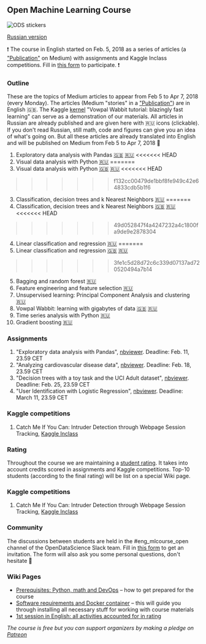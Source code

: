 ## Open Machine Learning Course

![ODS stickers](https://github.com/Yorko/mlcourse_open/blob/master/img/ods_stickers.jpg)

[Russian version](https://github.com/Yorko/mlcourse_open/wiki/About-the-course-(in-Russian))

:exclamation: The course in English started on Feb. 5, 2018 as a series of articles (a ["Publication"](https://medium.com/open-machine-learning-course) on Medium) with assignments and Kaggle Inclass competitions. Fill in [this form](https://docs.google.com/forms/d/1lejiyldtlHxwwDpWiEqFmaUFUOVfkm9BMjoZurR895c) to participate. :exclamation:

### Outline
These are the topics of Medium articles to appear from Feb 5 to Apr 7, 2018 (every Monday). The articles (Medium "stories" in a ["Publication"](https://medium.com/open-machine-learning-course)) are in English :uk:. The Kaggle [kernel](https://www.kaggle.com/kashnitsky/vowpal-wabbit-tutorial-blazingly-fast-learning) "Vowpal Wabbit tutorial: blazingly fast learning" can serve as a demonstration of our materials. 
All articles in Russian are already published and are given here with :ru: icons (clickable). If you don't read Russian, still math, code and figures can give you an idea of what's going on. But all these articles are already translated into English and will be published on Medium from Feb 5 to Apr 7, 2018 :pencil:
1. Exploratory data analysis with Pandas [:uk:](https://medium.com/open-machine-learning-course/open-machine-learning-course-topic-1-exploratory-data-analysis-with-pandas-de57880f1a68)  [:ru:](https://habrahabr.ru/company/ods/blog/322626/)
<<<<<<< HEAD
2. Visual data analysis with Python [:ru:](https://habrahabr.ru/company/ods/blog/323210/)
=======
2. Visual data analysis with Python [:uk:](https://medium.com/open-machine-learning-course/open-machine-learning-course-topic-2-visual-data-analysis-in-python-846b989675cd)  [:ru:](https://habrahabr.ru/company/ods/blog/323210/)
<<<<<<< HEAD
>>>>>>> f132cc00479de1bbf8fe949c42e64833cdb5b1f6
3. Classification, decision trees and k Nearest Neighbors [:ru:](https://habrahabr.ru/company/ods/blog/322534/)
=======
3. Classification, decision trees and k Nearest Neighbors [:uk:](https://medium.com/open-machine-learning-course/open-machine-learning-course-topic-3-classification-decision-trees-and-k-nearest-neighbors-8613c6b6d2cd) [:ru:](https://habrahabr.ru/company/ods/blog/322534/)
<<<<<<< HEAD
>>>>>>> 49d052847f4a4247232a4c1800fa9de9e2878304
4. Linear classification and regression [:ru:](https://habrahabr.ru/company/ods/blog/323890/)
=======
4. Linear classification and regression [:uk:](https://medium.com/open-machine-learning-course/open-machine-learning-course-topic-4-linear-classification-and-regression-44a41b9b5220) [:ru:](https://habrahabr.ru/company/ods/blog/323890/)
>>>>>>> 3fe1c5d28d72c6c339d07137ad720520494a7b14
5. Bagging and random forest [:ru:](https://habrahabr.ru/company/ods/blog/324402/)
6. Feature engineering and feature selection [:ru:](https://habrahabr.ru/company/ods/blog/325422/)
7. Unsupervised learning: Principal Component Analysis and clustering [:ru:](https://habrahabr.ru/company/ods/blog/325654/)
8. Vowpal Wabbit: learning with gigabytes of data [:uk:](https://www.kaggle.com/kashnitsky/vowpal-wabbit-tutorial-blazingly-fast-learning) [:ru:](https://habrahabr.ru/company/ods/blog/326418/)  
9. Time series analysis with Python [:ru:](https://habrahabr.ru/company/ods/blog/327242/)
10. Gradient boosting [:ru:](https://habrahabr.ru/company/ods/blog/327250/) 

### Assignments
1. "Exploratory data analysis with Pandas", [nbviewer](https://goo.gl/FR8qzt). Deadline: Feb. 11, 23.59 CET
2. "Analyzing cardiovascular disease data", [nbviewer](https://goo.gl/VoTmG9).  Deadline: Feb. 18, 23.59 CET
3. "Decision trees with a toy task and the UCI Adult dataset", [nbviewer](http://nbviewer.jupyter.org/github/Yorko/mlcourse_open/blob/master/jupyter_english/topic03_decision_trees_kNN/assignment3_decision_trees.ipynb). Deadline: Feb. 25, 23.59 CET
4. "User Identification with Logistic Regression", [nbviewer](http://nbviewer.jupyter.org/github/Yorko/mlcourse_open/blob/master/jupyter_english/topic04_linear_models/assignment4_websites_logistic_regression.ipynb?flush_cache=true). Deadline: March 11, 23.59 CET

### Kaggle competitions
1. Catch Me If You Can: Intruder Detection through Webpage Session Tracking, [Kaggle Inclass](https://www.kaggle.com/c/catch-me-if-you-can-intruder-detection-through-webpage-session-tracking2)

### Rating 
Throughout the course we are maintaining a [student rating](https://docs.google.com/spreadsheets/d/1VlVgHJSQff0huK1hPsyNiImztc7wop0E8Gvw3qO5vBk/). It takes into account credits scored in assignments and Kaggle competitions. Top-10 students (according to the final rating) will be list on a special Wiki page. 

### Kaggle competitions
1. Catch Me If You Can: Intruder Detection through Webpage Session Tracking, [Kaggle Inclass](https://www.kaggle.com/c/catch-me-if-you-can-intruder-detection-through-webpage-session-tracking2)

### Community
The discussions between students are held in the #eng_mlcourse_open channel of the OpenDataScience Slack team. Fill in [this form](https://docs.google.com/forms/d/1lejiyldtlHxwwDpWiEqFmaUFUOVfkm9BMjoZurR895c) to get an invitation. The form will also ask you some personal questions, don't hesitate :wave:

### Wiki Pages
- [Prerequisites: Python, math and DevOps](https://github.com/Yorko/mlcourse_open/wiki/Prerequisites:-Python,-math-and-DevOps) – how to get prepared for the course
- [Software requirements and Docker container](https://github.com/Yorko/mlcourse_open/wiki/Software-requirements-and-Docker-container) – this will guide you through installing all necessary stuff for working with course materials 
- [1st session in English: all activities accounted for in rating](https://github.com/Yorko/mlcourse_open/wiki/1st-session-in-English:-all-activities-accounted-for-in-rating)

*The course is free but you can support organizers by making a pledge on [Patreon](https://www.patreon.com/ods_mlcourse)*
